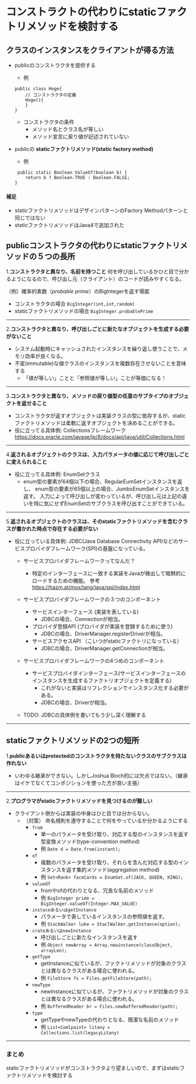 # コンストラクトの代わりにstaticファクトリメソッドを検討する

## クラスのインスタンスをクライアントが得る方法

- publicのコンストラクタを提供する
    - 例
    ```
    public class Hoge{
        // コンストラクタの定義
        Hoge(){
        }
    }
    ```
  - コンストラクタの条件
    - メソッド名とクラス名が等しい
    - メソッド宣言に戻り値が記述されていない
    
- publicの **staticファクトリメソッド(static factory method)**
    - 例
    ```
     public static Boolean ValueOf(boolean b) {
        return b ? Boolean.TRUE : Boolean.FALSE;
    }
    ```
#### 補足
- staticファクトリメソッドはデザインパターンのFactory Methodパターンと同じではない
- staticファクトリメソッドはJava4で追加された

## publicコンストラクタの代わりにstaticファクトリメソッドの５つの長所
 1.**コンストラクタと異なり、名前を持つこと**
 何を呼び出しているかひと目で分かるようになるので、呼び出し元（クライアント）のコードが読みやすくなる。

 （例）確率的素数（*probable prime*）のBigIntegerを返す場面
 - コンストラクタの場合
 `BigInteger(int,int,random)`
 - staticファクトリメソッドの場合
`BigInteger.probablePrime`
---
 2.**コンストラクタと異なり、呼び出しごとに新たなオブジェクトを生成する必要がないこと**
 - システム起動時にキャッシュされたインスタンスを繰り返し使うことで、メモリ効率が良くなる。
 - 不変(immutable)な値クラスのインスタンスを複数存在させないことを意味する
    -  「値が等しい」ことと「参照値が等しい」ことが等価になる！
 ---
 3.**コンストラクタと異なり、メソッドの戻り値型の任意のサブタイプのオブジェクトを返せること**
 - コンストラクタが返すオブジェクトは実装クラスの型に依存するが、staticファクトリメソッドは柔軟に返すオブジェクトを決めることができる。
 - 役に立ってる具体例: Collectionsフレームワーク
 https://docs.oracle.com/javase/jp/8/docs/api/java/util/Collections.html
 ---
 4.**返されるオブジェクトのクラスは、入力パラメータの値に応じて呼び出しごとに変えられること**
 - 役に立ってる具体例: EnumSetクラス
    - enum型の要素が64個以下の場合、RegularEumSetインスタンスを返し、
    enum型の要素が65個以上の場合、JumboEnumSetインスタンスを返す。
    入力によって呼び出しが変わっているが、呼び出し元は上記の違いを特に気にせずEnumSetのサブクラスを呼び出すことができている。
 
 ---
 5.**返されるオブジェクトのクラスは、そのstaticファクトリメソッドを含むクラスが書かれた時点で存在する必要がない**
 - 役に立っている具体例: JDBC(Java Database Connectivity API)などのサービスプロバイダフレームワーク(SPI)の基盤になっている。
    -  サービスプロバイダフレームワークってなんだ？
        - 特定のインターフェースに一致する実装をJavaが検出して暗黙的にロードするための機能。
        参考 
        https://hazm.at/mox/lang/java/spi/index.html
        
    -  サービスプロバイダフレームワークの３つのコンポーネント
        - サービスインターフェース (実装を表している)
            - JDBCの場合、Connectionが相当。
        - プロバイダ登録API (プロバイダが実装を登録するために使う)
            - JDBCの場合、DriverManager.registerDriverが相当。
        - サービスアクセスAPI （こいつがstaticファクトリになっている）
            - JDBCの場合、DriverManager.getConnectionが相当。
            
    -  サービスプロバイダフレームワークの4つめのコンポーネント
        - サービスプロバイダインターフェース(サービスインターフェースのインスタンスを生成するファクトリオブジェクトを定義する)
            - これがないと実装はリフレクションでインスタンス化する必要がある。
            - JDBCの場合、Driverが相当。
    - TODO: JDBCの具体例を書いてもう少し深く理解する        

 ---
## staticファクトリメソッドの2つの短所
 1.**publicあるいはprotectedのコンストラクタを持たないクラスのサブクラスは作れない**
 - いわゆる継承ができない。しかしJoshua Bloch的には欠点ではない。（継承はイケてなくてコンポジションを使った方が良い主張）
---
 2.**プログラマがstaticファクトリメソッドを見つけるのが難しい**
 - クライアント側からは実装の中身はひと目では分からない。
    - （対策） 命名規則を遵守することで何をやっているか分かるようにする
        - `from`
            - 単一のパラメータを受け取り、対応する型のインスタンスを返す型変換メソッド(type-convention method)
            - 例 ```Date d = Date.from(instant);```
        - `of`
            - 複数のパラメータを受け取り、それらを含んだ対応する型のインスタンスを返す集約メソッド(aggregation method)
            -  例 ```Set<Rank> faceCards = EnumSet.of(JACK, QUEEN, KING);```            
        - `valueOf`
            - fromやofの代わりとなる、冗長な名前のメソッド
            - 例 ```BigInteger prime = BigInteger.valueOf(Integer.MAX_VALUE)```
        - `instaceあるいはgetInstance`
            - パラメータで表しているインスタンスの参照値を返す。
            - 例 ```StackWalker luke = StaclWalker.getInstance(option);```
        - `crateあるいはnewInstance`
            - 呼び出しごとに新たなインスタンスを返す
            - 例 ```Object newArray = Array.newinstance(classObject, arrayLen);```
        - `getType`
            - getInstanceに似ているが、ファクトリメソッドが対象のクラスとは異なるクラスがある場合に使われる。
            - 例 ```FileStore fs = Files.getFileStore(path);```
        - `newType`
            - newInstanceに似ているが、ファクトリメソッドが対象のクラスとは異なるクラスがある場合に使われる。
            - 例 ```BufferedReader br = Files.newBufferedReader(path);```
        - `type`  
            - getTypeやnewTypeの代わりとなる、簡潔な名前のメソッド
            - 例 ```List<Comlpaint> litany = Collections.list(legacyLitany)```
 ---
 ### まとめ
 staticファクトリメソッドがコンストラクタより望ましいので、まずはstaticファクトリメソッドを検討する

